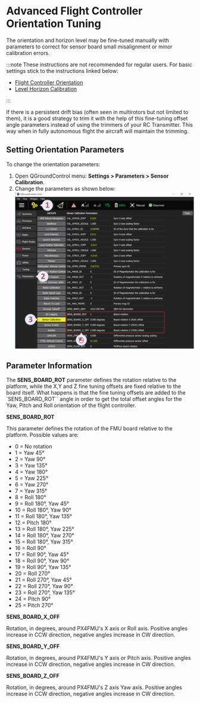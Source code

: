 # Advanced Flight Controller Orientation Tuning

The orientation and horizon level may be fine-tuned manually with parameters to correct for sensor board small misalignment or minor calibration errors.

:::note
These instructions are not recommended for regular users.
For basic settings stick to the instructions linked below:

- [Flight Controller Orientation](../config/flight_controller_orientation.md)
- [Level Horizon Calibration](../config/level_horizon_calibration.md)

:::

If there is a persistent drift bias (often seen in multirotors but not limited to them), it is a good strategy to trim it with the help of this fine-tuning offset angle parameters instead of using the trimmers of your RC Transmitter.
This way when in fully autonomous flight the aircraft will maintain the trimming.

## Setting Orientation Parameters

To change the orientation parameters:

1. Open QGroundControl menu: **Settings > Parameters > Sensor Calibration**.
2. Change the parameters as shown below:
   ![FC Orientation QGC v2](../../assets/qgc/setup/sensor/fc_orientation_qgc_v2.png)

## Parameter Information

The **SENS_BOARD_ROT** parameter defines the rotation relative to the platform, while the X,Y and Z fine tuning offsets are fixed relative to the board itself.
What happens is that the fine tuning offsets are added to the `SENS_BOARD_ROT`` angle in order to get the total offset angles for the Yaw, Pitch and Roll orientation of the flight controller.

**SENS_BOARD_ROT**

This parameter defines the rotation of the FMU board relative to the platform.
Possible values are:

- 0 = No rotation
- 1 = Yaw 45°
- 2 = Yaw 90°
- 3 = Yaw 135°
- 4 = Yaw 180°
- 5 = Yaw 225°
- 6 = Yaw 270°
- 7 = Yaw 315°
- 8 = Roll 180°
- 9 = Roll 180°, Yaw 45°
- 10 = Roll 180°, Yaw 90°
- 11 = Roll 180°, Yaw 135°
- 12 = Pitch 180°
- 13 = Roll 180°, Yaw 225°
- 14 = Roll 180°, Yaw 270°
- 15 = Roll 180°, Yaw 315°
- 16 = Roll 90°
- 17 = Roll 90°, Yaw 45°
- 18 = Roll 90°, Yaw 90°
- 19 = Roll 90°, Yaw 135°
- 20 = Roll 270°
- 21 = Roll 270°, Yaw 45°
- 22 = Roll 270°, Yaw 90°
- 23 = Roll 270°, Yaw 135°
- 24 = Pitch 90°
- 25 = Pitch 270°

**SENS_BOARD_X_OFF**

Rotation, in degrees, around PX4FMU's X axis or Roll axis.
Positive angles increase in CCW direction, negative angles increase in CW direction.

**SENS_BOARD_Y_OFF**

Rotation, in degrees, around PX4FMU's Y axis or Pitch axis.
Positive angles increase in CCW direction, negative angles increase in CW direction.

**SENS_BOARD_Z_OFF**

Rotation, in degrees, around PX4FMU's Z axis Yaw axis.
Positive angles increase in CCW direction, negative angles increase in CW direction.
